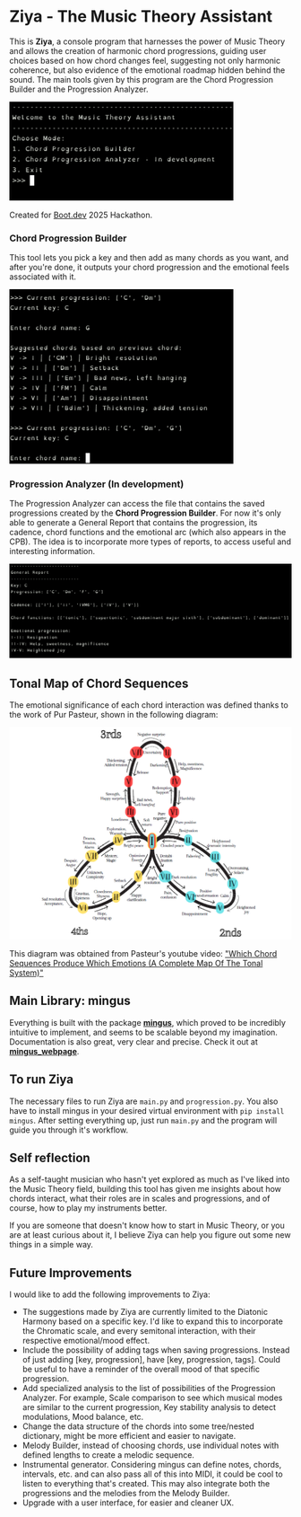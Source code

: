 # Ziya - The Music Theory Assistant

This is **Ziya**, a console program that harnesses the power of Music Theory and allows the creation of harmonic chord progressions, guiding user choices based on how chord changes feel, suggesting not only harmonic coherence, but also evidence of the emotional roadmap hidden behind the sound. The main tools given by this program are the Chord Progression Builder and the Progression Analyzer. 

<img src="img/ziya_welcome.png" style="width:400px;"/>

Created for [Boot.dev](http://boot.dev) 2025 Hackathon.

### Chord Progression Builder
This tool lets you pick a key and then add as many chords as you want, and after you're done, it outputs your chord progression and the emotional feels associated with it. 

<img src="img/ziya_cpb_example.png" alt="Example of Progression Builder" style="width:400px;"/>

### Progression Analyzer (In development)
The Progression Analyzer can access the file that contains the saved progressions created by the **Chord Progression Builder**. For now it's only able to generate a General Report that contains the progression, its cadence, chord functions and the emotional arc (which also appears in the CPB). The idea is to incorporate more types of reports, to access useful and interesting information. 

<img src="img/ziya_analyzer_report.png" alt="Analyzer Report" style="width:800px;"/>

## Tonal Map of Chord Sequences
The emotional significance of each chord interaction was defined thanks to the work of Pur Pasteur, shown in the following diagram: 

![Tonal_Map_of_Chord_Sequences](img/image.png)

This diagram was obtained from Pasteur's youtube video: ["Which Chord Sequences Produce Which Emotions (A Complete Map Of The Tonal System)"](https://www.youtube.com/watch?v=n6MViTAfNio)

## Main Library: mingus
Everything is built with the package **[mingus](https://github.com/bspaans/python-mingus)**, which proved to be incredibly intuitive to implement, and seems to be scalable beyond my imagination. Documentation is also great, very clear and precise. Check it out at **[mingus_webpage](https://bspaans.github.io/python-mingus/index.html)**.  

## To run Ziya
The necessary files to run Ziya are `main.py` and `progression.py`. You also have to install mingus in your desired virtual environment with `pip install mingus`. After setting everything up, just run `main.py` and the program will guide you through it's workflow.

## Self reflection
As a self-taught musician who hasn't yet explored as much as I've liked into the Music Theory field, building this tool has given me insights about how chords interact, what their roles are in scales and progressions, and of course, how to play my instruments better. 

If you are someone that doesn't know how to start in Music Theory, or you are at least curious about it, I believe Ziya can help you figure out some new things in a simple way. 

## Future Improvements
I would like to add the following improvements to Ziya:

- The suggestions made by Ziya are currently limited to the Diatonic Harmony based on a specific key. I'd like to expand this to incorporate the Chromatic scale, and every semitonal interaction, with their respective emotional/mood effect.
- Include the possibility of adding tags when saving progressions. Instead of just adding [key, progression], have [key, progression, tags]. Could be useful to have a reminder of the overall mood of that specific progression. 
- Add specialized analysis to the list of possibilities of the Progression Analyzer. For example, Scale comparison to see which musical modes are similar to the current progression, Key stability analysis to detect modulations, Mood balance, etc.
- Change the data structure of the chords into some tree/nested dictionary, might be more efficient and easier to navigate.
- Melody Builder, instead of choosing chords, use individual notes with defined lengths to create a melodic sequence.
- Instrumental generator. Considering mingus can define notes, chords, intervals, etc. and can also pass all of this into MIDI, it could be cool to listen to everything that's created. This may also integrate both the progressions and the melodies from the Melody Builder.
- Upgrade with a user interface, for easier and cleaner UX.
